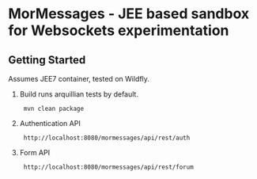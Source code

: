 # MorMessages - JEE based sandbox for Websockets experimentation

## Getting Started

Assumes JEE7 container, tested on Wildfly.

1. Build runs arquillian tests by default.
        
        mvn clean package
        
1. Authentication API

        http://localhost:8080/mormessages/api/rest/auth
        
1. Form API

        http://localhost:8080/mormessages/api/rest/forum

